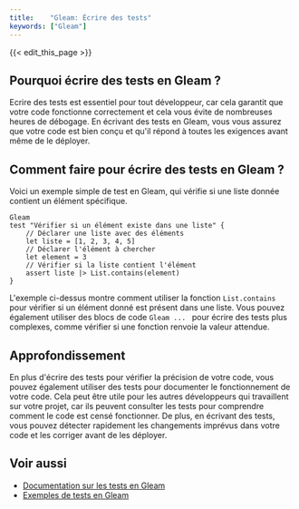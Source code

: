 ```yaml
---
title:    "Gleam: Écrire des tests"
keywords: ["Gleam"]
---
```


{{< edit_this_page >}}

## Pourquoi écrire des tests en Gleam ?

Ecrire des tests est essentiel pour tout développeur, car cela garantit que votre code fonctionne correctement et cela vous évite de nombreuses heures de débogage. En écrivant des tests en Gleam, vous vous assurez que votre code est bien conçu et qu'il répond à toutes les exigences avant même de le déployer. 

## Comment faire pour écrire des tests en Gleam ?

Voici un exemple simple de test en Gleam, qui vérifie si une liste donnée contient un élément spécifique. 

```
Gleam
test "Vérifier si un élément existe dans une liste" {
    // Déclarer une liste avec des éléments 
    let liste = [1, 2, 3, 4, 5]
    // Déclarer l'élément à chercher 
    let element = 3
    // Vérifier si la liste contient l'élément 
    assert liste |> List.contains(element)
}
```

L'exemple ci-dessus montre comment utiliser la fonction `List.contains` pour vérifier si un élément donné est présent dans une liste. Vous pouvez également utiliser des blocs de code ```Gleam ... ``` pour écrire des tests plus complexes, comme vérifier si une fonction renvoie la valeur attendue. 

## Approfondissement 

En plus d'écrire des tests pour vérifier la précision de votre code, vous pouvez également utiliser des tests pour documenter le fonctionnement de votre code. Cela peut être utile pour les autres développeurs qui travaillent sur votre projet, car ils peuvent consulter les tests pour comprendre comment le code est censé fonctionner. De plus, en écrivant des tests, vous pouvez détecter rapidement les changements imprévus dans votre code et les corriger avant de les déployer. 

## Voir aussi 

- [Documentation sur les tests en Gleam](https://gleam.run/book/testing.html)
- [Exemples de tests en Gleam](https://github.com/gleam-lang/gleam/tree/master/examples/test)